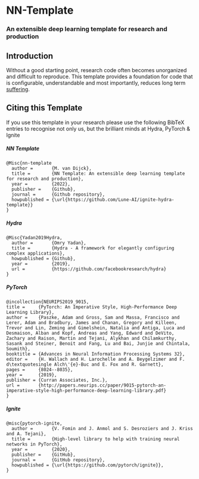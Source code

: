 # NN-Template
### An extensible deep learning template for research and production

## Introduction
Without a good starting point, research code often becomes unorganized and difficult to reproduce. This template provides a foundation for code that is configurable, understandable and most importantly, reduces long term [suffering](http://karpathy.github.io/2019/04/25/recipe/).

## Citing this Template
If you use this template in your research please use the following BibTeX entries to recognise not only us, but the brilliant minds at Hydra, PyTorch & Ignite

##### NN Template
```
@Misc{nn-template
  author =       {M. van Dijck},
  title =        {NN Template: An extensible deep learning template for research and production},
  year =         {2022},
  publisher =    {Github},
  journal =      {Github repository},
  howpublished = {\url{https://github.com/Lune-AI/ignite-hydra-template}}
}
```
##### Hydra
```
@Misc{Yadan2019Hydra,
  author =       {Omry Yadan},
  title =        {Hydra - A framework for elegantly configuring complex applications},
  howpublished = {Github},
  year =         {2019},
  url =          {https://github.com/facebookresearch/hydra}
}
```
##### PyTorch
```
@incollection{NEURIPS2019_9015,
title =     {PyTorch: An Imperative Style, High-Performance Deep Learning Library},
author =    {Paszke, Adam and Gross, Sam and Massa, Francisco and Lerer, Adam and Bradbury, James and Chanan, Gregory and Killeen, Trevor and Lin, Zeming and Gimelshein, Natalia and Antiga, Luca and Desmaison, Alban and Kopf, Andreas and Yang, Edward and DeVito, Zachary and Raison, Martin and Tejani, Alykhan and Chilamkurthy, Sasank and Steiner, Benoit and Fang, Lu and Bai, Junjie and Chintala, Soumith},
booktitle = {Advances in Neural Information Processing Systems 32},
editor =    {H. Wallach and H. Larochelle and A. Beygelzimer and F. d\textquotesingle Alch\'{e}-Buc and E. Fox and R. Garnett},
pages =     {8024--8035},
year =      {2019},
publisher = {Curran Associates, Inc.},
url =       {http://papers.neurips.cc/paper/9015-pytorch-an-imperative-style-high-performance-deep-learning-library.pdf}
}
```
##### Ignite
```
@misc{pytorch-ignite,
  author =       {V. Fomin and J. Anmol and S. Desroziers and J. Kriss and A. Tejani},
  title =        {High-level library to help with training neural networks in PyTorch},
  year =         {2020},
  publisher =    {GitHub},
  journal =      {GitHub repository},
  howpublished = {\url{https://github.com/pytorch/ignite}},
}
```
